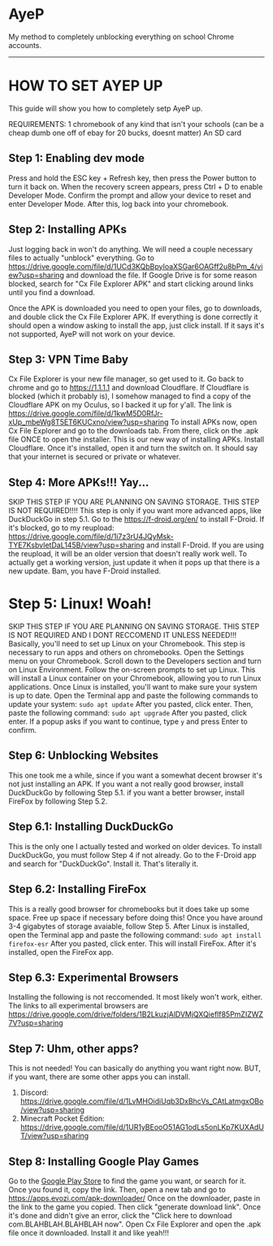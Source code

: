# AyeP
My method to completely unblocking everything on school Chrome accounts.



--------

# HOW TO SET AYEP UP
This guide will show you how to completely setp AyeP up.

REQUIREMENTS:
1 chromebook of any kind that isn't your schools (can be a cheap dumb one off of ebay for 20 bucks, doesnt matter)
An SD card



## Step 1: Enabling dev mode
Press and hold the ESC key + Refresh key, then press the Power button to turn it back on.
When the recovery screen appears, press Ctrl + D to enable Developer Mode.
Confirm the prompt and allow your device to reset and enter Developer Mode.
After this, log back into your chromebook.


## Step 2: Installing APKs
Just logging back in won't do anything. We will need a couple necessary files to actually "unblock" everything.
Go to https://drive.google.com/file/d/1UCd3KQbBpyIoaXSGar6OAGff2u8bPm_4/view?usp=sharing and download the file.
If Google Drive is for some reason blocked, search for "Cx File Explorer APK" and start clicking around links until you find a download.

Once the APK is downloaded you need to open your files, go to downloads, and double click the Cx File Explorer APK.
If everything is done correctly it should open a window asking to install the app, just click install. If it says it's not supported, AyeP will not work on your device.


## Step 3: VPN Time Baby
Cx File Explorer is your new file manager, so get used to it. Go back to chrome and go to https://1.1.1.1 and download Cloudflare.
If Cloudflare is blocked (which it probably is), I somehow managed to find a copy of the Cloudflare APK on my Oculus, so I backed it up for y'all. The link is https://drive.google.com/file/d/1kwM5D0RfJr-xUp_mbeWg8T5ET6KUCxno/view?usp=sharing
To install APKs now, open Cx File Explorer and go to the downloads tab. From there, click on the .apk file ONCE to open the installer. This is our new way of installing APKs. Install Cloudflare.
Once it's installed, open it and turn the switch on. It should say that your internet is secured or private or whatever.



## Step 4: More APKs!!! Yay...
SKIP THIS STEP IF YOU ARE PLANNING ON SAVING STORAGE. THIS STEP IS NOT REQUIRED!!!!
This step is only if you want more advanced apps, like DuckDuckGo in step 5.1. Go to the https://f-droid.org/en/ to install F-Droid.
If it's blocked, go to my reupload: https://drive.google.com/file/d/1i7z3rU4JQyMsk-TYE7KsbvIetDaL145B/view?usp=sharing and install F-Droid. If you are using the reupload, it will be an older version that doesn't really work well. To actually get a working version, just update it when it pops up that there is a new update.
Bam, you have F-Droid installed.



# Step 5: Linux! Woah!
SKIP THIS STEP IF YOU ARE PLANNING ON SAVING STORAGE. THIS STEP IS NOT REQUIRED AND I DONT RECCOMEND IT UNLESS NEEDED!!!
Basically, you'll need to set up Linux on your Chromebook. This step is necessary to run apps and others on chromebooks.
Open the Settings menu on your Chromebook.
Scroll down to the Developers section and turn on Linux Environment.
Follow the on-screen prompts to set up Linux. This will install a Linux container on your Chromebook, allowing you to run Linux applications.
Once Linux is installed, you'll want to make sure your system is up to date. Open the Terminal app and paste the following commands to update your system:
```sudo apt update```
After you pasted, click enter. Then, paste the following command:
```sudo apt upgrade```
After you pasted, click enter. If a popup asks if you want to continue, type `y` and press Enter to confirm.



## Step 6: Unblocking Websites
This one took me a while, since if you want a somewhat decent browser it's not just installing an APK.
If you want a not really good browser, install DuckDuckGo by following Step 5.1.
if you want a better browser, install FireFox by following Step 5.2.

## Step 6.1: Installing DuckDuckGo
This is the only one I actually tested and worked on older devices. To install DuckDuckGo, you must follow Step 4 if not already.
Go to the F-Droid app and search for "DuckDuckGo". Install it. That's literally it.

## Step 6.2: Installing FireFox
This is a really good browser for chromebooks but it does take up some space. Free up space if necessary before doing this!
Once you have around 3-4 gigabytes of storage avaiable, follow Step 5. After Linux is installed, open the Terminal app and paste the following command:
```sudo apt install firefox-esr```
After you pasted, click enter. This will install FireFox. After it's installed, open the FireFox app.

## Step 6.3: Experimental Browsers
Installing the following is not reccomended. It most likely won't work, either.
The links to all experimental browsers are https://drive.google.com/drive/folders/1B2LkuzjAlDVMjQXQieflf85PmZIZWZ7V?usp=sharing



## Step 7: Uhm, other apps?
This is not needed! You can basically do anything you want right now. BUT, if you want, there are some other apps you can install.
1. Discord: https://drive.google.com/file/d/1LvMHOidiUqb3DxBhcVs_CAtLatmgxOBo/view?usp=sharing
2. Minecraft Pocket Edition: https://drive.google.com/file/d/1UR1yBEooO51AG1odLs5onLKp7KUXAdUT/view?usp=sharing




## Step 8: Installing Google Play Games
Go to the [Google Play Store]("https://play.google.com/store/games") to find the game you want, or search for it. Once you found it, copy the link. Then, open a new tab and go to https://apps.evozi.com/apk-downloader/
Once on the downloader, paste in the link to the game you copied. Then click "generate download link". Once it's done and didn't give an error, click the "Click here to download com.BLAHBLAH.BLAHBLAH now".
Open Cx File Explorer and open the .apk file once it downloaded. Install it and like yeah!!!
